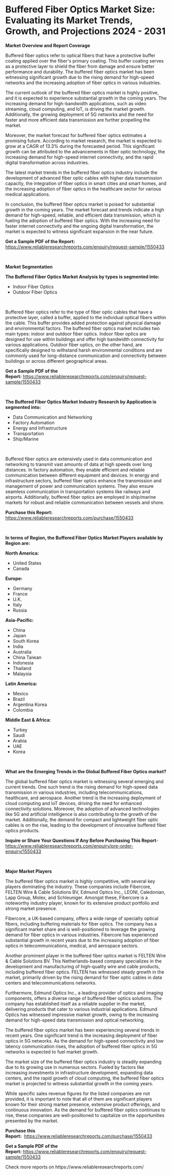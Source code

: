 <p><h1>Buffered Fiber Optics Market Size: Evaluating its Market Trends, Growth, and Projections 2024 - 2031</h1></p><p><strong>Market Overview and Report Coverage</strong></p>
<p><p>Buffered fiber optics refer to optical fibers that have a protective buffer coating applied over the fiber's primary coating. This buffer coating serves as a protective layer to shield the fiber from damage and ensure better performance and durability. The buffered fiber optics market has been witnessing significant growth due to the rising demand for high-speed networks and the increasing adoption of fiber optics in various industries.</p><p>The current outlook of the buffered fiber optics market is highly positive, and it is expected to experience substantial growth in the coming years. The increasing demand for high-bandwidth applications, such as video streaming, cloud computing, and IoT, is driving the market growth. Additionally, the growing deployment of 5G networks and the need for faster and more efficient data transmission are further propelling the market.</p><p>Moreover, the market forecast for buffered fiber optics estimates a promising future. According to market research, the market is expected to grow at a CAGR of 13.3% during the forecasted period. This significant growth can be attributed to the advancements in fiber optic technology, the increasing demand for high-speed internet connectivity, and the rapid digital transformation across industries.</p><p>The latest market trends in the buffered fiber optics industry include the development of advanced fiber optic cables with higher data transmission capacity, the integration of fiber optics in smart cities and smart homes, and the increasing adoption of fiber optics in the healthcare sector for various medical applications.</p><p>In conclusion, the buffered fiber optics market is poised for substantial growth in the coming years. The market forecast and trends indicate a high demand for high-speed, reliable, and efficient data transmission, which is fueling the adoption of buffered fiber optics. With the increasing need for faster internet connectivity and the ongoing digital transformation, the market is expected to witness significant expansion in the near future.</p></p>
<p><strong>Get a Sample PDF of the Report:</strong> <a href="https://www.reliableresearchreports.com/enquiry/request-sample/1550433">https://www.reliableresearchreports.com/enquiry/request-sample/1550433</a></p>
<p>&nbsp;</p>
<p><strong>Market Segmentation</strong></p>
<p><strong>The Buffered Fiber Optics Market Analysis by types is segmented into:</strong></p>
<p><ul><li>Indoor Fiber Optics</li><li>Outdoor Fiber Optics</li></ul></p>
<p>&nbsp;</p>
<p><p>Buffered fiber optics refer to the type of fiber optic cables that have a protective layer, called a buffer, applied to the individual optical fibers within the cable. This buffer provides added protection against physical damage and environmental factors. The buffered fiber optics market includes two main types: indoor and outdoor fiber optics. Indoor fiber optics are designed for use within buildings and offer high bandwidth connectivity for various applications. Outdoor fiber optics, on the other hand, are specifically designed to withstand harsh environmental conditions and are commonly used for long-distance communication and connectivity between buildings or across different geographical areas.</p></p>
<p><strong>Get a Sample PDF of the Report:</strong>&nbsp;<a href="https://www.reliableresearchreports.com/enquiry/request-sample/1550433">https://www.reliableresearchreports.com/enquiry/request-sample/1550433</a></p>
<p>&nbsp;</p>
<p><strong>The Buffered Fiber Optics Market Industry Research by Application is segmented into:</strong></p>
<p><ul><li>Data Communication and Networking</li><li>Factory Automation</li><li>Energy and Infrastructure</li><li>Transportation</li><li>Ship/Marine</li></ul></p>
<p>&nbsp;</p>
<p><p>Buffered fiber optics are extensively used in data communication and networking to transmit vast amounts of data at high speeds over long distances. In factory automation, they enable efficient and reliable communication between different equipment and devices. In energy and infrastructure sectors, buffered fiber optics enhance the transmission and management of power and communication systems. They also ensure seamless communication in transportation systems like railways and airports. Additionally, buffered fiber optics are employed in ship/marine markets for robust and reliable communication between vessels and shore.</p></p>
<p><strong>Purchase this Report:</strong>&nbsp; <a href="https://www.reliableresearchreports.com/purchase/1550433">https://www.reliableresearchreports.com/purchase/1550433</a></p>
<p>&nbsp;</p>
<p><strong>In terms of Region, the Buffered Fiber Optics Market Players available by Region are:</strong></p>
<p>
    <p> <strong> North America: </strong>
        <ul>
            <li>United States</li>
            <li>Canada</li>
        </ul>
        </p> 
    <p> <strong> Europe: </strong>
        <ul>
            <li>Germany</li>
            <li>France</li>
            <li>U.K.</li>
            <li>Italy</li>
            <li>Russia</li>
        </ul>
        </p> 
    <p> <strong> Asia-Pacific: </strong>
        <ul>
            <li>China</li>
            <li>Japan</li>
            <li>South Korea</li>
            <li>India</li>
            <li>Australia</li>
            <li>China Taiwan</li>
            <li>Indonesia</li>
            <li>Thailand</li>
            <li>Malaysia</li>
        </ul>
        </p> 
    <p> <strong> Latin America: </strong>
        <ul>
            <li>Mexico</li>
            <li>Brazil</li>
            <li>Argentina Korea</li>
            <li>Colombia</li>
        </ul>
        </p> 
    <p> <strong> Middle East & Africa: </strong>
        <ul>
            <li>Turkey</li>
            <li>Saudi</li>
            <li>Arabia</li>
            <li>UAE</li>
            <li>Korea</li>
        </ul>
    </p>
    </p>
<p>&nbsp;</p>
<p><strong>What are the Emerging Trends in the Global Buffered Fiber Optics market?</strong></p>
<p><p>The global buffered fiber optics market is witnessing several emerging and current trends. One such trend is the rising demand for high-speed data transmission in various industries, including telecommunications, healthcare, and aerospace. Another trend is the increasing deployment of cloud computing and IoT devices, driving the need for enhanced connectivity solutions. Moreover, the adoption of advanced technologies like 5G and artificial intelligence is also contributing to the growth of the market. Additionally, the demand for compact and lightweight fiber optic cables is on the rise, leading to the development of innovative buffered fiber optics products.</p></p>
<p><strong>Inquire or Share Your Questions If Any Before Purchasing This Report</strong>- <a href="https://www.reliableresearchreports.com/enquiry/pre-order-enquiry/1550433">https://www.reliableresearchreports.com/enquiry/pre-order-enquiry/1550433</a></p>
<p>&nbsp;</p>
<p><strong>Major Market Players</strong></p>
<p><p>The buffered fiber optics market is highly competitive, with several key players dominating the industry. These companies include Fibercore, FELTEN Wire & Cable Solutions BV, Edmund Optics Inc., LEONI, Caledonian, Lapp Group, Molex, and Schleuniger. Amongst these, Fibercore is a noteworthy industry player, known for its extensive product portfolio and strong market presence.</p><p>Fibercore, a UK-based company, offers a wide range of specialty optical fibers, including buffering materials for fiber optics. The company has a significant market share and is well-positioned to leverage the growing demand for fiber optics in various industries. Fibercore has experienced substantial growth in recent years due to the increasing adoption of fiber optics in telecommunications, medical, and aerospace sectors.</p><p>Another prominent player in the buffered fiber optics market is FELTEN Wire & Cable Solutions BV. This Netherlands-based company specializes in the development and manufacturing of high-quality wire and cable products, including buffered fiber optics. FELTEN has witnessed steady growth in the market, primarily driven by the rising demand for fiber optic cables in data centers and telecommunications networks.</p><p>Furthermore, Edmund Optics Inc., a leading provider of optics and imaging components, offers a diverse range of buffered fiber optics solutions. The company has established itself as a reliable supplier in the market, delivering products that cater to various industrial applications. Edmund Optics has witnessed impressive market growth, owing to the increasing demand for high-speed data transmission and optical networking.</p><p>The buffered fiber optics market has been experiencing several trends in recent years. One significant trend is the increasing deployment of fiber optics in 5G networks. As the demand for high-speed connectivity and low latency communication rises, the adoption of buffered fiber optics in 5G networks is expected to fuel market growth.</p><p>The market size of the buffered fiber optics industry is steadily expanding due to its growing use in numerous sectors. Fueled by factors like increasing investments in infrastructure development, expanding data centers, and the rapid growth of cloud computing, the buffered fiber optics market is projected to witness substantial growth in the coming years.</p><p>While specific sales revenue figures for the listed companies are not provided, it is important to note that all of them are significant players known for their strong market presence, extensive product offerings, and continuous innovation. As the demand for buffered fiber optics continues to rise, these companies are well-positioned to capitalize on the opportunities presented by the market.</p></p>
<p><strong>Purchase this Report:</strong>&nbsp;&nbsp;<a href="https://www.reliableresearchreports.com/purchase/1550433">https://www.reliableresearchreports.com/purchase/1550433</a></p>
<p></p>
<p><strong>Get a Sample PDF of the Report:</strong>&nbsp;<a href="https://www.reliableresearchreports.com/enquiry/request-sample/1550433">https://www.reliableresearchreports.com/enquiry/request-sample/1550433</a></p>
<p>Check more reports on https://www.reliableresearchreports.com/</p>